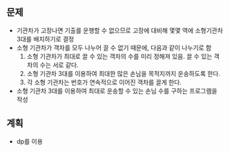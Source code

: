 ## 문제
- 기관차가 고장나면 기출를 운행할 수 없으므로 고장에 대비해 몇몇 역에 소형기관차 3대를 배치하기로 결정
- 소형 기관차가 객차를 모두 나누어 끌 수 없기 때문에, 다음과 같이 나누기로 함
  1. 소형 기관차가 최대로 끌 수 있는 객차의 수를 미리 정해져 있음. 끌 수 있는 객차의 수는 서로 같다.
  2. 소형 기관차 3대를 이용하여 최대한 많은 손님을 목적지까지 운송하도록 한다. 
  3. 각 소형 기관차는 번호가 연속적으로 이어진 객차를 끌게 한다.
- 소형 기관차 3대를 이용하여 최대로 운송할 수 있는 손님 수를 구하는 프로그램을 작성

## 계획
- dp를 이용
